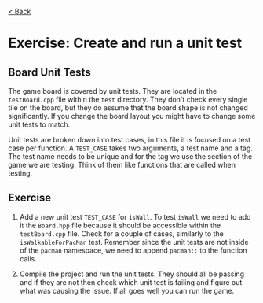 [< Back](../README.md)

# Exercise: Create and run a unit test

## Board Unit Tests

The game board is covered by unit tests. They are located in the `testBoard.cpp` file within the `test` directory. They
don't check every single tile on the board, but they do assume that the board shape is not changed significantly. If you
change the board layout you might have to change some unit tests to match.

Unit tests are broken down into test cases, in this file it is focused on a test case per function. A `TEST_CASE` takes
two arguments, a test name and a tag. The test name needs to be unique and for the tag we use the section of the game we
are testing. Think of them like functions that are called when testing.

## Exercise

1. Add a new unit test `TEST_CASE` for `isWall`. To test `isWall` we need to add it the `Board.hpp` file because it
   should be accessible within the `testBoard.cpp` file. Check for a couple of cases, similarly to the 
   `isWalkableForPacMan` test. Remember since the unit tests are not inside of the `pacman` namespace, we need to append
   `pacman::` to the function calls.

2. Compile the project and run the unit tests. They should all be passing and if they are not then check which unit test
   is failing and figure out what was causing the issue. If all goes well you can run the game.
